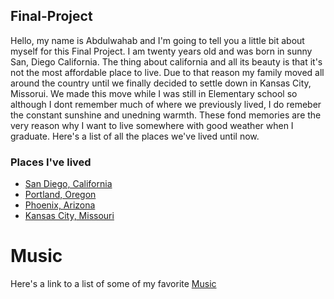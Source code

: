 ## Final-Project
  Hello, my name is Abdulwahab and I'm going to tell you a little bit about myself for this Final Project. I am twenty years old and was born in sunny San, Diego California. The thing about california and all its beauty is that it's not the most affordable place to live. Due to that reason my family moved all around the country until we finally decided to settle down in Kansas City, Missorui. We made this move while I was still in Elementary school so although I dont remember much of where we previously lived, I do remeber the constant sunshine and unedning warmth. These fond memories are the very reason why I want to live somewhere with good weather when I graduate. Here's a list of all the places we've lived until now.
  ### Places I've lived
  - [San Diego, California](https://www.google.com/url?sa=t&rct=j&q=&esrc=s&source=web&cd=&cad=rja&uact=8&ved=2ahUKEwiphfztpNTwAhVKBs0KHcNTDTkQFjAAegQIBBAD&url=https%3A%2F%2Fen.wikipedia.org%2Fwiki%2FSan_Diego&usg=AOvVaw0j6qUoDKVdEOnEEV6Cxeyc)
  - [Portland, Oregon](https://www.google.com/url?sa=t&rct=j&q=&esrc=s&source=web&cd=&cad=rja&uact=8&ved=2ahUKEwi1kderpdTwAhUWbs0KHVqgC7wQFjASegQIBBAD&url=https%3A%2F%2Fen.wikipedia.org%2Fwiki%2FPortland%2C_Oregon&usg=AOvVaw1NotI6AV5s3OFlMIvKQ588)
  - [Phoenix, Arizona](https://www.google.com/url?sa=t&rct=j&q=&esrc=s&source=web&cd=&cad=rja&uact=8&ved=2ahUKEwiu7Zy2pdTwAhVTG80KHXUlBK4QFjAKegQIBRAD&url=https%3A%2F%2Fen.wikipedia.org%2Fwiki%2FPhoenix%2C_Arizona&usg=AOvVaw1Tc5oljI2TWDkwjK3voJkS)
  - [Kansas City, Missouri](https://www.google.com/url?sa=t&rct=j&q=&esrc=s&source=web&cd=&cad=rja&uact=8&ved=2ahUKEwjHnLjCpdTwAhUOQ80KHc43ADQQFjAJegQIBhAD&url=https%3A%2F%2Fen.wikipedia.org%2Fwiki%2FKansas_City%2C_Missouri&usg=AOvVaw1fkj7AqfHV6pqGjVn5Ep1b)
# Music
Here's a link to a list of some of my favorite [Music](Favoritemusic.md)
